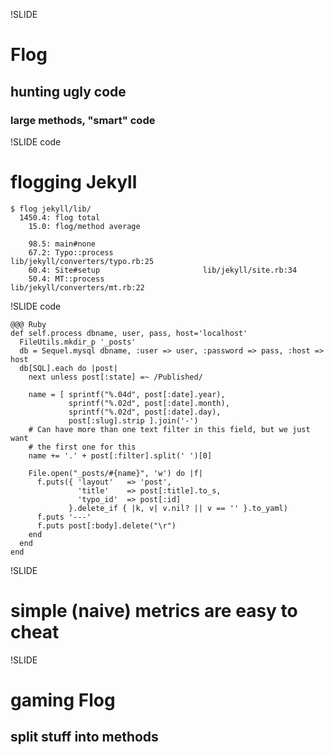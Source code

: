 !SLIDE

# Flog

## hunting ugly code
### large methods, "smart" code


!SLIDE code

# flogging Jekyll

    $ flog jekyll/lib/
      1450.4: flog total
        15.0: flog/method average
    
        98.5: main#none
        67.2: Typo::process                    lib/jekyll/converters/typo.rb:25
        60.4: Site#setup                       lib/jekyll/site.rb:34
        50.4: MT::process                      lib/jekyll/converters/mt.rb:22


!SLIDE code

    @@@ Ruby
    def self.process dbname, user, pass, host='localhost'
      FileUtils.mkdir_p '_posts'
      db = Sequel.mysql dbname, :user => user, :password => pass, :host => host
      db[SQL].each do |post|
        next unless post[:state] =~ /Published/

        name = [ sprintf("%.04d", post[:date].year),
                 sprintf("%.02d", post[:date].month),
                 sprintf("%.02d", post[:date].day),
                 post[:slug].strip ].join('-')
        # Can have more than one text filter in this field, but we just want
        # the first one for this
        name += '.' + post[:filter].split(' ')[0]

        File.open("_posts/#{name}", 'w') do |f|
          f.puts({ 'layout'   => 'post',
                   'title'    => post[:title].to_s,
                   'typo_id'  => post[:id]
                 }.delete_if { |k, v| v.nil? || v == '' }.to_yaml)
          f.puts '---'
          f.puts post[:body].delete("\r")
        end
      end
    end



!SLIDE

# simple (naive) metrics are easy to cheat


!SLIDE

# gaming Flog
## split stuff into methods
